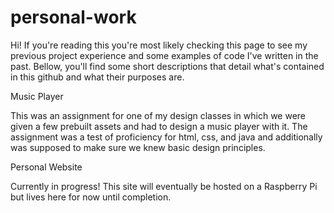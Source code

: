 # personal-work

Hi! If you're reading this you're most likely checking this page to see my previous project experience and some examples of code I've written in the past. Bellow, you'll find some short descriptions that detail what's contained in this github and what their purposes are.

Music Player

This was an assignment for one of my design classes in which we were given a few prebuilt assets and had to design a music player with it. 
The assignment was a test of proficiency for html, css, and java and additionally was supposed to make sure we knew basic design principles.

Personal Website

Currently in progress! This site will eventually be hosted on a Raspberry Pi but lives here for now until completion.
